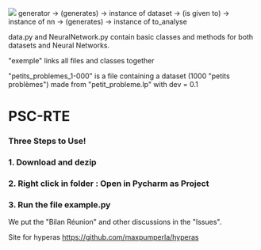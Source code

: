 ![](https://raw.github.com/DyeKuu/PSC-RTE/master/report/icon.png)
generator -> (generates) -> instance of dataset -> (is given to) -> instance of nn -> (generates) -> instance of to_analyse

data.py and NeuralNetwork.py contain basic classes and methods for both datasets and Neural Networks.

"exemple" links all files and classes together

"petits_problemes_1-000" is a file containing a dataset (1000 "petits problèmes") made from "petit_probleme.lp" with dev = 0.1



# PSC-RTE

### Three Steps to Use!
### 1. Download and dezip
### 2. Right click in folder : Open in Pycharm as Project
### 3. Run the file example.py

We put the "Bilan Réunion" and other discussions in the "Issues".

Site for hyperas https://github.com/maxpumperla/hyperas
